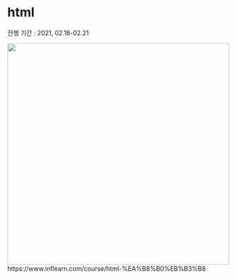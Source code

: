 # html
진행 기간 : 2021, 02.18-02.21

<img src="https://user-images.githubusercontent.com/52240990/108644528-b1deac00-74f2-11eb-9b02-e2c7b3c2fc4c.png" width="500">
https://www.inflearn.com/course/html-%EA%B8%B0%EB%B3%B8
